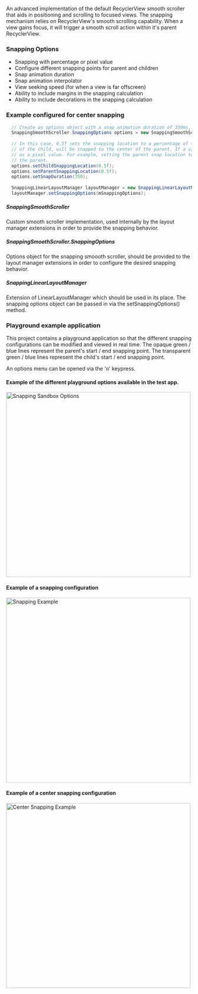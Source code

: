 An advanced implementation of the default RecyclerView smooth scroller that aids in
positioning and scrolling to focused views. The snapping mechanism relies on RecyclerView's smooth scrolling capability. When a view gains focus, it will trigger a smooth scroll action within it's parent RecyclerView. 

### Snapping Options
- Snapping with percentage or pixel value
- Configure different snapping points for parent and children
- Snap animation duration
- Snap animation interpolator
- View seeking speed (for when a view is far offscreen)
- Ability to include margins in the snapping calculation
- Ability to include decorations in the snapping calculation

### Example configured for center snapping
```java
  // Create an options object with a snap animation duration of 350ms, and snap points configured to the center of the screen
  SnappingSmoothScroller.SnappingOptions options = new SnappingSmoothScroller.SnappingOptions();
  
  // In this case, 0.5f sets the snapping location to a percentage of the parent / children. Since both are set to 50%, the center
  // of the child, will be snapped to the center of the parent. If a value greater than 1.0 is used here, it will be calculated
  // as a pixel value. For example, setting the parent snap location to 150 would make the center of the child snap to 150px into
  // the parent.
  options.setChildSnappingLocation(0.5f);
  options.setParentSnappingLocation(0.5f);
  options.setSnapDuration(350);
  
  SnappingLinearLayoutManager layoutManager = new SnappingLinearLayoutManager(this, LinearLayoutManager.HORIZONTAL, false);
  layoutManager.setSnappingOptions(mSnappingOptions);
```
##### SnappingSmoothScroller
Custom smooth scroller implementation, used internally by the layout manager extensions in order to provide the snapping behavior.

##### SnappingSmoothScroller.SnappingOptions
Options object for the snapping smoooth scroller, should be provided to the layout manager extensions in order to configure the desired snapping behavior.

##### SnappingLinearLayoutManager
Extension of LinearLayoutManager which should be used in its place. The snapping options object can be passed in via the setSnappingOptions() method. 

### Playground example application
This project contains a playground application so that the different snapping configurations can be modified and viewed in real time. The opaque green / blue lines represent the parent's start / end snapping point. The transparent green / blue lines represent the child's start / end snapping point.

An options menu can be opened via the 'o' keypress.

#### Example of the different playground options available in the test app.
<img src="https://i.imgur.com/sglOqAR.png" alt="Snapping Sandbox Options" width="500">

#### Example of a snapping configuration
<img src="https://i.imgur.com/DRDsMGW.gif" alt="Snapping Example" width="500">

#### Example of a center snapping configuration
<img src="https://i.imgur.com/6WPFr4G.gif" alt="Center Snapping Example" width="500">
